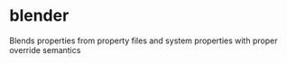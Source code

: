 blender
=======

Blends properties from property files and system properties with proper override semantics
